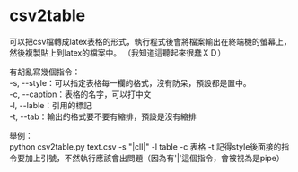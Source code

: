 # csv2table
可以把csv檔轉成latex表格的形式，執行程式後會將檔案輸出在終端機的螢幕上，然後複製貼上到latex的檔案中。 （我知道這聽起來很蠢ＸＤ）

有胡亂寫幾個指令：  
-s, --style：可以指定表格每一欄的格式，沒有防呆，預設都是置中。  
-c, --caption：表格的名字，可以打中文  
-l, --lable：引用的標記  
-t, --tab：輸出的格式要不要有縮排，預設是沒有縮排  

舉例：  
    python csv2table.py text.csv -s "|cll|" -l table -c 表格 -t
記得style後面接的指令要加上引號，不然執行應該會出問題（因為有'|'這個指令，會被視為是pipe）

